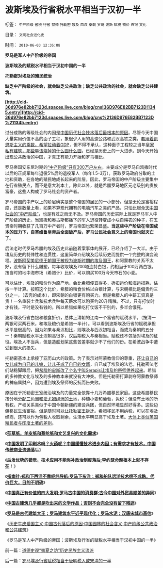 # 波斯埃及行省税水平相当于汉初一半

标签： `中产阶级` `省税` `行省` `祭师` `托勒密` `埃及` `西汉` `秦朝` `罗马` `波斯` `赋税` `物价` `白银` `文化` 

目录： `文明社会进化史`

时间： `2010-06-03 12:36:08`

**罗马是军人中产阶级的帝国**

**波斯埃及的赋税水平相当于汉初中国的一半**

**托勒密对埃及的殖民统治**

**缺乏中产阶级的社会，就会缺乏公共政治；缺乏公共政治的社会，就会缺乏公共建筑。**

**[http://cid-36d976e82bb7123d.spaces.live.com/blog/cns!36D976E82BB7123D!1345.entry](http://cid-36d976e82bb7123d.spaces.live.com/blog/cns%2136D976E82BB7123D%211345.entry)**

过分成熟的等级社会的内因是[中国历代社会技术落后最根本的原因](../../../2009/3/23/宋明清皇权官僚等级制度对民营工商技术积极因素抵制.md)。尽管今天中国大量实用价值不高的面子工程，象很少人用的高速公路和武汉高铁之类，[套用着凯恩斯主义的乘数，希望拉动着GDP](../../../2010/4/23/凯恩斯主义就是社会主义就是计划经济.md)，但不得不承认，这种面子工程较之当年[皇家私有建筑，那些早该烧掉的什么园什么园](../../../2010/6/2/中国古代建筑技术落后的原因;牛皮爱国主义有用吗？.md)，已经是历史上的一大进步。到今天开始出现公共政治的中国，才真正有能力开始和罗马相比。

罗马帝国安东尼时期的[“中产阶级”只有300万户左右](../../../2010/6/1/资本积累阻碍工业革命！有大众需求，才有工业革命！.md)。主要成分是罗马自凯撒时代以后的正规军每年退役5%后的退役军人（每年1.5-3万），获取罗马政府分取的土地和资助，在各地的殖民地成长起来的阶层。因此，罗马帝国的中产阶级主要集中在行省殖民点，而不是意大利本土。除此以外，就是希腊罗马地区元老级别的贵族富豪，这些人构成了罗马社会的资产者。

罗马帝国的中产以上的阶层确实是整个帝国的居民的一小部分。但是无论是富裕程度，还是数量上看，如果不算现代拥有的电脑汽车之类的产品，只怕比起[今天中国社会的“中产阶级”](../../../2009/8/26/水洗一般均贫富的天堂.md)，也是有过之而无不及。罗马帝国的历史实际上就是罗马军人中产阶级的历史。当凯撒和奥古斯都播下的军人退役转变成小块自耕农的种子，在五贤帝时期收获了几百万中产者时，罗马帝国也繁荣昌盛。**当这些中产阶级在帝国成本的压力下，自塞维鲁皇帝后全面破产后，罗马公民社会意义上的帝国也就灭亡**了。

后法老时代罗马希腊的埃及历史此前随着案事体的展开，已经介绍了一大半。由于埃及历史的特殊性和连贯性，这里简单介绍埃及后续历史而提供一个完整的演变流程。[波斯阿契美尼德王朝国王被视为波斯时期的埃及国王](../../../2010/5/25/古埃及八旗子弟最后的抵抗；落后就是要被灭绝的！.md)，和阿蒙教的关系不太好，没有留下什么雕塑，每年收取埃及700塔连特白银，约相当于100万两白银。按当时的地中海市场（希腊计）比价，可以购买100万今天市石的小麦。

可以估计，埃及的粮价作为原产地，会比希腊便宜得多，折扣运价和海运损耗，估按一半计算。按照这个比价，希腊的粮食价格以白银计算，与宋朝相比是偏贵约三分之一，（去壳的成本），即宋朝的白银更有购买力。但是希腊人的中薪工资真是贵！一名重装士兵和技术兵种每天薪水可以购买约20升精粮。不过，只有打仗时才有钱，平时是没有钱的。所以希腊如果吃打仗饭不干别的，多半会饿死。

波斯埃及行省白银和粮食折价，总体上清朝的江南一个富省的赋税水平。（按清一两银可买两石米，和埃及粮价是希腊一半计）。可以看到波斯埃及行省的赋税承担水平是很高的，因为如果与秦汉相比，则埃及与西汉初相当，而或为秦朝的五分一！秦朝赋税水平比汉朝高很多，汉后期税入与秦相当。赋税还不包括对埃及的征役。埃及人不当兵，但是造船划桨这些苦差事就少不了他们的份。在希波战争中遭受到很大的损失。

托勒密基本上承接了亚历山大的政策。为了表示对阿蒙教信仰的尊重，[还让自已的女儿成为自已的儿媳，让儿子成了自已的女婿](../../../2010/5/13/“入侵者”和“乱世结束者”常常是外族雇佣军.md)，自已成了埃及的法老。托勒密法老们站稳脚跟后，把[希腊的宙斯改了个名字叫Serapis让埃及的祭师供养起来](../../../2010/5/8/古埃及：奴才面前“主子”一律平等.md)。希腊的多神教文化与埃及的多神教本来就没有大冲突。但是托勒密打算剥夺阿蒙教祭师的神庙属财产，因为遭到埃及祭师的反抗而告失败。

原因在于托勒密王室统治埃及的力量完全依靠十几万希腊移民家庭。这些希腊移民按分地[分配三角洲和法尤姆绿洲的土地](../../../2010/4/9/“美尼斯统一埃及”是错误的.md)，种植小麦和葡萄，免税；但没有土地的所有权。产权关系类似于中国今朝新疆的建设兵团，但自然环境显然好得多。这些边疆移民生活富裕，[但是随时可以让托勒密王拆迁](../../../2010/1/14/产权混乱与拆迁之恶.md)。希腊移民不用纳税，可以在埃及经商，还可以作为包税人收取剩余，生活水平明显高于埃及土著。[大体上类似英国殖民者与印度土著的差别](../../../2008/12/18/英国征服印度是法治商业经济行为的成功.md)。

《[**莎草纸，羊皮纸和蔡纶纸和文艺复兴的文化需求**](../../../2010/5/31/中国发明了纸吗？.md)》

《[**中国发明了印刷术吗？火药呢？中国缓慢技术进步内因；有需求才有技术，中国传统商业流通落**](http://cid-36d976e82bb7123d.spaces.live.com/blog/cns%2136D976E82BB7123D%211327.entry)后》

《[**后发优势的错觉，技术应用不能弥补政治制度落后;李约瑟命题根本上就不存在**](../../../2010/5/31/中国历史上从来没有领先过.md)！》

《[**指南针;郑和下西洋不靠经纬导航;罗马下东洋；郑和船队远洋技术很不成熟，代价巨大，目的不明确**](../../../2010/5/31/指南针？罗马下东洋远远超过郑和下西洋！.md)》

《[**中国真正有价值的四大发明;罗马古中国的消费群;古今中国对外贸易顺差的异同**](../../../2010/5/31/中国真正有价值的四大发明.md)》

《[**中国古建筑几乎都是吹出来的文学作品；否则不会完全没有留下残迹**](../../../2010/6/2/中国古建筑吹出来的牛皮文学吗？.md)》

《[**罗马是古代建筑大王；罗马建筑水平近乎现代化；罗马水泥；汉唐宋城市高估**](../../../2010/6/2/罗马建筑水平近乎现代化;罗马是古代建筑大王.md)》

《[历史牛皮爱国主义;中国古代落后的原因;中国园林的社会含义;中产阶级公共政治和公共建筑](../../../2010/6/2/中国古代建筑技术落后的原因;牛皮爱国主义有用吗？.md)》

《罗马是军人中产阶级的帝国；波斯埃及行省的赋税水平相当于汉初中国的一半》



前一篇：[道德史观“夷夏之防”历史民族主义流派](../../../2010/6/2/道德史观“夷夏之防”历史民族主义流派.md)

后一篇：[罗马埃及行省赋税相当于唐明税入或宋清的一半](../../../2010/6/3/罗马埃及行省赋税相当于唐明税入或宋清的一半.md)